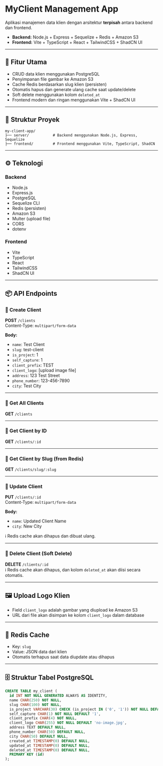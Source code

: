 # MyClient Management App

Aplikasi manajemen data klien dengan arsitektur **terpisah** antara backend dan frontend.

- **Backend:** Node.js + Express + Sequelize + Redis + Amazon S3
- **Frontend:** Vite + TypeScript + React + TailwindCSS + ShadCN UI

---

## 🚀 Fitur Utama

- CRUD data klien menggunakan PostgreSQL
- Penyimpanan file gambar ke Amazon S3
- Cache Redis berdasarkan slug klien (persisten)
- Otomatis hapus dan generate ulang cache saat update/delete
- Soft delete menggunakan kolom `deleted_at`
- Frontend modern dan ringan menggunakan Vite + ShadCN UI

---

## 📁 Struktur Proyek

```
my-client-app/
├── server/           # Backend menggunakan Node.js, Express, Sequelize
├── frontend/         # Frontend menggunakan Vite, TypeScript, ShadCN
```

---

## ⚙️ Teknologi

### Backend

- Node.js
- Express.js
- PostgreSQL
- Sequelize CLI
- Redis (persisten)
- Amazon S3
- Multer (upload file)
- CORS
- dotenv

### Frontend

- Vite
- TypeScript
- React
- TailwindCSS
- ShadCN UI

---

## 📦 API Endpoints

### 🔹 Create Client

**POST** `/clients`  
Content-Type: `multipart/form-data`

**Body:**

- `name`: Test Client
- `slug`: test-client
- `is_project`: 1
- `self_capture`: 1
- `client_prefix`: TEST
- `client_logo`: [upload image file]
- `address`: 123 Test Street
- `phone_number`: 123-456-7890
- `city`: Test City

---

### 🔹 Get All Clients

**GET** `/clients`

---

### 🔹 Get Client by ID

**GET** `/clients/:id`

---

### 🔹 Get Client by Slug (from Redis)

**GET** `/clients/slug/:slug`

---

### 🔹 Update Client

**PUT** `/clients/:id`  
Content-Type: `multipart/form-data`

**Body:**

- `name`: Updated Client Name
- `city`: New City

ℹ️ Redis cache akan dihapus dan dibuat ulang.

---

### 🔹 Delete Client (Soft Delete)

**DELETE** `/clients/:id`  
ℹ️ Redis cache akan dihapus, dan kolom `deleted_at` akan diisi secara otomatis.

---

## 🖼️ Upload Logo Klien

- Field `client_logo` adalah gambar yang diupload ke Amazon S3
- URL dari file akan disimpan ke kolom `client_logo` dalam database

---

## 🧠 Redis Cache

- Key: `slug`
- Value: JSON data dari klien
- Otomatis terhapus saat data diupdate atau dihapus

---

## 🗄️ Struktur Tabel PostgreSQL

```sql
CREATE TABLE my_client (
  id INT NOT NULL GENERATED ALWAYS AS IDENTITY,
  name CHAR(250) NOT NULL,
  slug CHAR(100) NOT NULL,
  is_project VARCHAR(30) CHECK (is_project IN ('0', '1')) NOT NULL DEFAULT '0',
  self_capture CHAR(1) NOT NULL DEFAULT '1',
  client_prefix CHAR(4) NOT NULL,
  client_logo CHAR(255) NOT NULL DEFAULT 'no-image.jpg',
  address TEXT DEFAULT NULL,
  phone_number CHAR(50) DEFAULT NULL,
  city CHAR(50) DEFAULT NULL,
  created_at TIMESTAMP(0) DEFAULT NULL,
  updated_at TIMESTAMP(0) DEFAULT NULL,
  deleted_at TIMESTAMP(0) DEFAULT NULL,
  PRIMARY KEY (id)
);
```
